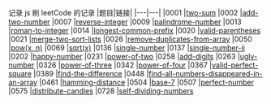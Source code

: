 记录 js 刷 leetCode 的记录
|题目|链接|
|---|---|
|0001 |[two-sum](./1-two-sum.js)
|0002 |[add-two-number](./2-add-two-number.js)
|0007 |[reverse-integer](./7-reverse-Integer.js)
|0009 |[palindrome-number](./9-palindrome-number.js)
|0013 |[roman-to-integer](./13-roman-to-integer.js)
|0014 |[longest-common-prefix](./14-longest-common-prefix.js)
|0020 |[valid-parentheses](./20-valid-parentheses.js)
|0021 |[merge-two-sort-lists](./21-merge-two-sorted-lists.js)
|0026 |[remove-duplicates-from-array](./26-remove-duplicates-from-sorted-array.js)
|0050 |[pow(x, n)](./50-pow(x,n).js)
|0069 |[sqrt(x)](./69-sqrt(x).js)
|0136 |[single-number](./136-single-number.js)
|0137 |[single-number-ii](./137-single-number-ii.js)
|0202 |[happy-number](./202-happy-number.js)
|0231 |[power-of-two](./0231-power-of-two.js)
|0258 |[add-digits]('./258-add-digits.js)
|0263 |[ugly-number](./263-ugly-number.js)
|0326 |[power-of-three](./326-power-of-three.js)
|0342 |[power-of-four](./342-power-of-four.js)
|0367 |[valid-perfect-square](./367-valid-perfect-square.js)
|0389 |[find-the-difference](./389-find-the-difference.js)
|0448 |[find-all-numbers-disappeared-in-an-array](./448-find-all-numbers-disappeared-in-an-array)
|0461 |[hamming-distance](./461-hamming-distance.js)
|0504 |[base-7](./504-base-7.js)
|0507 |[perfect-number](./507-perfect-number.js)
|0575 |[distribute-candies](./575-distribute-candies.js)
|0728 |[self-dividing-numbers](./728-self-dividing-numbers.js)